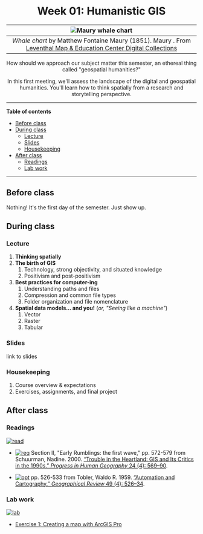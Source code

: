 <div align=center>

# Week 01: Humanistic GIS <!-- omit in toc -->

|![Maury whale chart](https://iiif.digitalcommonwealth.org/iiif/2/commonwealth:x633f9536/full/1200,/0/default.jpg)
|:-:
|*Whale chart* by Matthew Fontaine Maury (1851). Maury . From [Leventhal Map & Education Center Digital Collections](https://collections.leventhalmap.org/search/commonwealth:x633f952x)

How should we approach our subject matter this semester, an ethereal thing called "geospatial humanities?"

In this first meeting, we'll assess the landscape of the digital and geospatial humanities. You'll learn how to think spatially from a research and storytelling perspective. 

</div>

---
**Table of contents**
- [Before class](#before-class)
- [During class](#during-class)
  - [Lecture](#lecture)
  - [Slides](#slides)
  - [Housekeeping](#housekeeping)
- [After class](#after-class)
  - [Readings](#readings)
  - [Lab work](#lab-work)
---

## Before class

Nothing! It's the first day of the semester. Just show up.

## During class

### Lecture

1. **Thinking spatially**
2. **The birth of GIS**
   1. Technology, strong objectivity, and situated knowledge
   2. Positivism and post-positivism
3. **Best practices for computer-ing**
   1. Understanding paths and files
   2. Compression and common file types
   3. Folder organization and file nomenclature
4. **Spatial data models... and you!** (*or, "Seeing like a machine"*)
   1. Vector
   2. Raster
   3. Tabular

### Slides

link to slides

### Housekeeping

1. Course overview & expectations
2. Exercises, assignments, and final project

## After class

### Readings

<!-- *`est. 30-45 mins`* -->

[![read]][link]

* [![req]][link] Section II, "Early Rumblings: the first wave," pp. 572-579 from Schuurman, Nadine. 2000. [“Trouble in the Heartland: GIS and Its Critics in the 1990s.” *Progress in Human Geography* 24 (4): 569–90](https://doi.org/10.1191/030913200100189111).

* [![opt]][link] pp. 526-533 from Tobler, Waldo R. 1959. [“Automation and Cartography.” *Geographical Review* 49 (4): 526–34](https://doi.org/10.2307/212211).

### Lab work

[![lab]][link]

* [Exercise 1: Creating a map with ArcGIS Pro](./exercises/exercise1.md)

<!-------------------------------------[ Links ]
---------------------------------------->

[link]: #

<!---------------------------------[ Buttons ]--------------------------------->

[req]: https://img.shields.io/badge/REQUIRED-37a779?style=for-the-badge
[opt]: https://img.shields.io/badge/OPTIONAL-yellow?style=for-the-badge
[read]: https://img.shields.io/badge/est._time-30_mins-blue
[lab]: https://img.shields.io/badge/est._time-2.5_hrs-blue